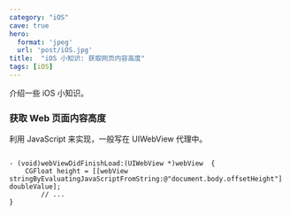 ```yaml
---
category: "iOS"
cave: true
hero:
  format: 'jpeg'
  url: 'post/iOS.jpg'
title:  "iOS 小知识: 获取网页内容高度"
tags: [iOS]
---
```

介绍一些 iOS 小知识。

### 获取 Web 页面内容高度

利用 JavaScript 来实现，一般写在 UIWebView 代理中。

```objc

- (void)webViewDidFinishLoad:(UIWebView *)webView  {
    CGFloat height = [[webView stringByEvaluatingJavaScriptFromString:@"document.body.offsetHeight"] doubleValue];
		// ...
}

```




